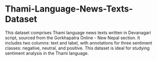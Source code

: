 # Thami-Language-News-Texts-Dataset
This dataset comprises Thami language news texts written in Devanagari script, sourced from the Gorkhapatra Online - New Nepal section. It includes two columns: text and label, with annotations for three sentiment classes: negative, neutral, and positive. This dataset is ideal for studying sentiment analysis in the Thami language.
